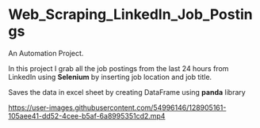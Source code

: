 # Web_Scraping_LinkedIn_Job_Postings
An Automation Project.

In this project I grab all the job postings from the last 24 hours from LinkedIn using **Selenium** by inserting job location and job title.

Saves the data in excel sheet by creating DataFrame using **panda** library





https://user-images.githubusercontent.com/54996146/128905161-105aee41-dd52-4cee-b5af-6a8995351cd2.mp4



